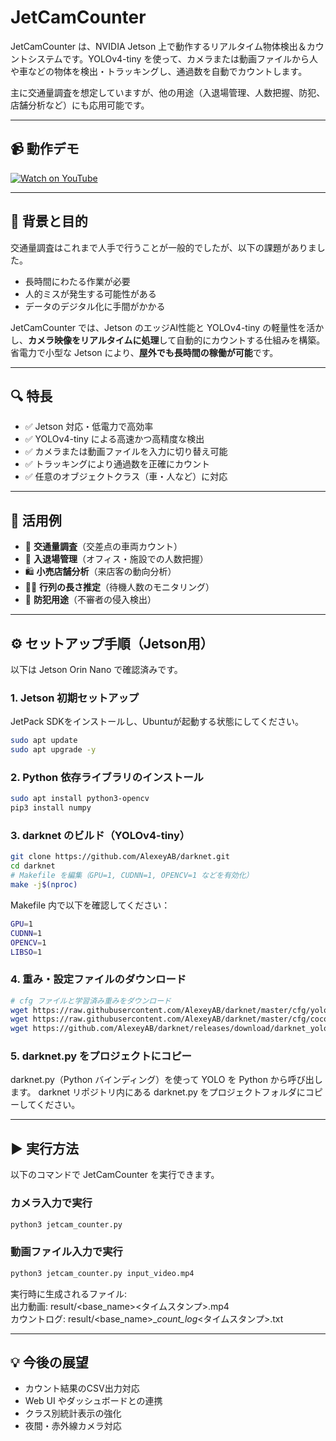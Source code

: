 # JetCamCounter

JetCamCounter は、NVIDIA Jetson 上で動作するリアルタイム物体検出＆カウントシステムです。YOLOv4-tiny を使って、カメラまたは動画ファイルから人や車などの物体を検出・トラッキングし、通過数を自動でカウントします。

主に交通量調査を想定していますが、他の用途（入退場管理、人数把握、防犯、店舗分析など）にも応用可能です。

---

## 📹 動作デモ

[![Watch on YouTube](https://img.youtube.com/vi/YOUTUBE_VIDEO_ID/maxresdefault.jpg)](https://www.youtube.com/watch?v=YOUTUBE_VIDEO_ID)

---

## 🚀 背景と目的

交通量調査はこれまで人手で行うことが一般的でしたが、以下の課題がありました。

- 長時間にわたる作業が必要
- 人的ミスが発生する可能性がある
- データのデジタル化に手間がかかる

JetCamCounter では、Jetson のエッジAI性能と YOLOv4-tiny の軽量性を活かし、**カメラ映像をリアルタイムに処理**して自動的にカウントする仕組みを構築。省電力で小型な Jetson により、**屋外でも長時間の稼働が可能**です。

---

## 🔍 特長

- ✅ Jetson 対応・低電力で高効率
- ✅ YOLOv4-tiny による高速かつ高精度な検出
- ✅ カメラまたは動画ファイルを入力に切り替え可能
- ✅ トラッキングにより通過数を正確にカウント
- ✅ 任意のオブジェクトクラス（車・人など）に対応

---

## 🧠 活用例

- 🚗 **交通量調査**（交差点の車両カウント）
- 🏢 **入退場管理**（オフィス・施設での人数把握）
- 🛍 **小売店舗分析**（来店客の動向分析）
- 🧍‍♂️ **行列の長さ推定**（待機人数のモニタリング）
- 🔐 **防犯用途**（不審者の侵入検出）

---

## ⚙️ セットアップ手順（Jetson用）

以下は Jetson Orin Nano で確認済みです。

### 1. Jetson 初期セットアップ

JetPack SDKをインストールし、Ubuntuが起動する状態にしてください。

```bash
sudo apt update
sudo apt upgrade -y
```

### 2. Python 依存ライブラリのインストール
```bash
sudo apt install python3-opencv
pip3 install numpy
```

### 3. darknet のビルド（YOLOv4-tiny）
```bash
git clone https://github.com/AlexeyAB/darknet.git
cd darknet
# Makefile を編集（GPU=1, CUDNN=1, OPENCV=1 などを有効化）
make -j$(nproc)
```

Makefile 内で以下を確認してください：
```bash
GPU=1
CUDNN=1
OPENCV=1
LIBSO=1
```

### 4. 重み・設定ファイルのダウンロード
```bash
# cfg ファイルと学習済み重みをダウンロード
wget https://raw.githubusercontent.com/AlexeyAB/darknet/master/cfg/yolov4-tiny.cfg -P cfg/
wget https://raw.githubusercontent.com/AlexeyAB/darknet/master/cfg/coco.data -P cfg/
wget https://github.com/AlexeyAB/darknet/releases/download/darknet_yolo_v4_pre/yolov4-tiny.weights
```

### 5. darknet.py をプロジェクトにコピー
darknet.py（Python バインディング）を使って YOLO を Python から呼び出します。
darknet リポジトリ内にある darknet.py をプロジェクトフォルダにコピーしてください。

---

## ▶️ 実行方法
以下のコマンドで JetCamCounter を実行できます。

### カメラ入力で実行
```bash
python3 jetcam_counter.py
```

### 動画ファイル入力で実行
```bash
python3 jetcam_counter.py input_video.mp4
```

実行時に生成されるファイル:  
出力動画: result/<base_name>_<mode>_<タイムスタンプ>.mp4  
カウントログ: result/<base_name>_<mode>_count_log_<タイムスタンプ>.txt

---

## 💡 今後の展望
- カウント結果のCSV出力対応
- Web UI やダッシュボードとの連携
- クラス別統計表示の強化
- 夜間・赤外線カメラ対応
